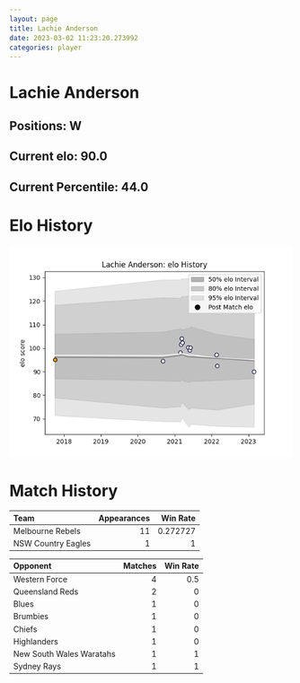 ```yaml
---  
layout: page  
title: Lachie Anderson  
date: 2023-03-02 11:23:20.273992  
categories: player  
---
```

# Lachie Anderson

## Positions: W

## Current elo: 90.0

## Current Percentile: 44.0

# Elo History


![elo history](history_LachieAnderson.png)
# Match History


| Team               |   Appearances |   Win Rate |
|:-------------------|--------------:|-----------:|
| Melbourne Rebels   |            11 |   0.272727 |
| NSW Country Eagles |             1 |   1        |

| Opponent                 |   Matches |   Win Rate |
|:-------------------------|----------:|-----------:|
| Western Force            |         4 |        0.5 |
| Queensland Reds          |         2 |        0   |
| Blues                    |         1 |        0   |
| Brumbies                 |         1 |        0   |
| Chiefs                   |         1 |        0   |
| Highlanders              |         1 |        0   |
| New South Wales Waratahs |         1 |        1   |
| Sydney Rays              |         1 |        1   |